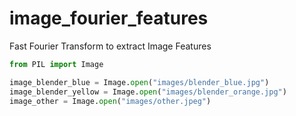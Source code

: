 # image_fourier_features
Fast Fourier Transform to extract Image Features

```python
from PIL import Image

image_blender_blue = Image.open("images/blender_blue.jpg") 
image_blender_yellow = Image.open("images/blender_orange.jpg") 
image_other = Image.open("images/other.jpeg") 
```
